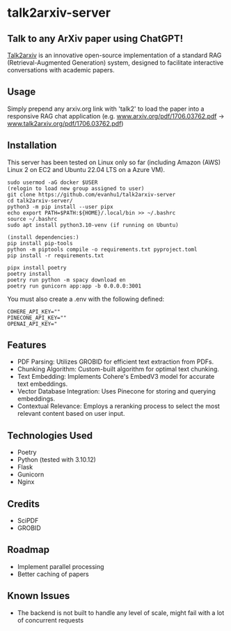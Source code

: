 # talk2arxiv-server
## Talk to any ArXiv paper using ChatGPT!
[Talk2arxiv](https://github.com/evanhu1/talk2arxiv) is an innovative open-source implementation of a standard RAG (Retrieval-Augmented Generation) system, designed to facilitate interactive conversations with academic papers. 

## Usage
Simply prepend any arxiv.org link with 'talk2' to load the paper into a responsive RAG chat application (e.g. www.arxiv.org/pdf/1706.03762.pdf -> www.talk2arxiv.org/pdf/1706.03762.pdf)

## Installation
This server has been tested on Linux only so far (including Amazon (AWS) Linux 2 on EC2 and Ubuntu 22.04 LTS on a Azure VM).
```
sudo usermod -aG docker $USER
(relogin to load new group assigned to user)
git clone https://github.com/evanhu1/talk2arxiv-server
cd talk2arxiv-server/
python3 -m pip install --user pipx
echo export PATH=$PATH:${HOME}/.local/bin >> ~/.bashrc
source ~/.bashrc
sudo apt install python3.10-venv (if running on Ubuntu)

(install dependencies:)
pip install pip-tools
python -m piptools compile -o requirements.txt pyproject.toml
pip install -r requirements.txt 

pipx install poetry
poetry install
poetry run python -m spacy download en
poetry run gunicorn app:app -b 0.0.0.0:3001
```
You must also create a .env with the following defined:
```
COHERE_API_KEY=""
PINECONE_API_KEY=""
OPENAI_API_KEY="
```

## Features
- PDF Parsing: Utilizes GROBID for efficient text extraction from PDFs.
- Chunking Algorithm: Custom-built algorithm for optimal text chunking.
- Text Embedding: Implements Cohere's EmbedV3 model for accurate text embeddings.
- Vector Database Integration: Uses Pinecone for storing and querying embeddings.
- Contextual Relevance: Employs a reranking process to select the most relevant content based on user input.

## Technologies Used
* Poetry
* Python (tested with 3.10.12)
* Flask
* Gunicorn
* Nginx

## Credits
- SciPDF
- GROBID

## Roadmap
- Implement parallel processing
- Better caching of papers

## Known Issues
- The backend is not built to handle any level of scale, might fail with a lot of concurrent requests
